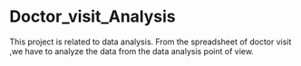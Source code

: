 # Doctor_visit_Analysis
This project is related to data analysis. From the spreadsheet of doctor visit ,we have to analyze the data from the data analysis point of view. 
